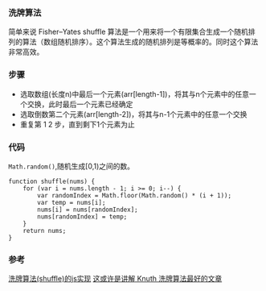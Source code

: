 ### 洗牌算法
简单来说 Fisher–Yates shuffle 算法是一个用来将一个有限集合生成一个随机排列的算法（数组随机排序）。这个算法生成的随机排列是等概率的。同时这个算法非常高效。
### 步骤
- 选取数组(长度n)中最后一个元素(arr[length-1])，将其与n个元素中的任意一个交换，此时最后一个元素已经确定
- 选取倒数第二个元素(arr[length-2])，将其与n-1个元素中的任意一个交换
- 重复第 1 2 步，直到剩下1个元素为止
### 代码
`Math.random()`,随机生成[0,1)之间的数。
```
function shuffle(nums) {
    for (var i = nums.length - 1; i >= 0; i--) {
        var randomIndex = Math.floor(Math.random() * (i + 1));
        var temp = nums[i];
        nums[i] = nums[randomIndex];
        nums[randomIndex] = temp;
    }
    return nums;
}
```
### 参考
[洗牌算法(shuffle)的js实现](https://github.com/ccforward/cc/issues/44)
[这或许是讲解 Knuth 洗牌算法最好的文章](https://cloud.tencent.com/developer/article/1462951)